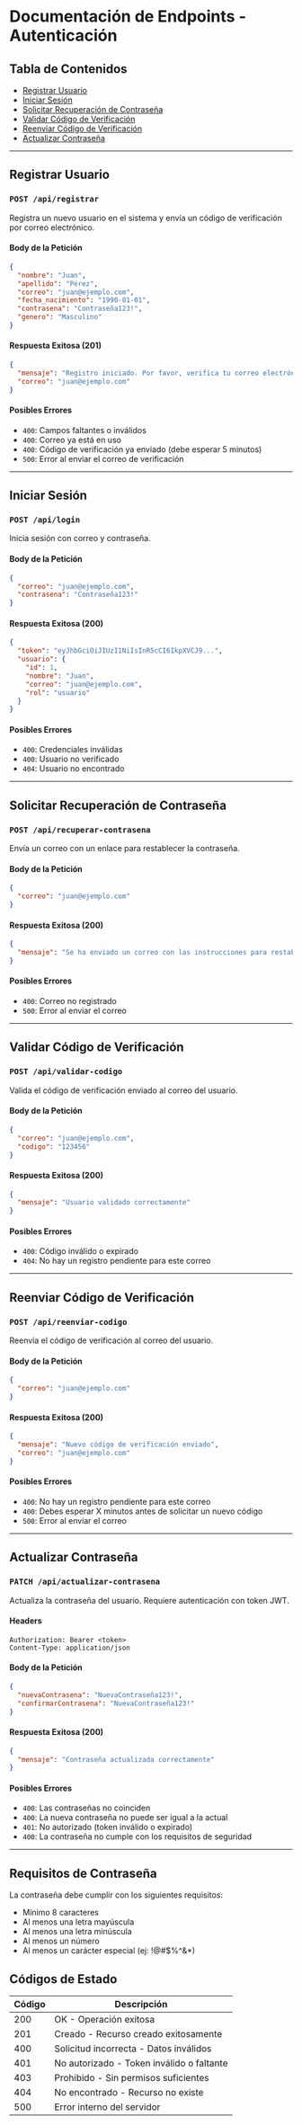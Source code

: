 # Documentación de Endpoints - Autenticación

## Tabla de Contenidos
- [Registrar Usuario](#registrar-usuario)
- [Iniciar Sesión](#iniciar-sesión)
- [Solicitar Recuperación de Contraseña](#solicitar-recuperación-de-contraseña)
- [Validar Código de Verificación](#validar-código-de-verificación)
- [Reenviar Código de Verificación](#reenviar-código-de-verificación)
- [Actualizar Contraseña](#actualizar-contraseña)

---

## Registrar Usuario

### `POST /api/registrar`

Registra un nuevo usuario en el sistema y envía un código de verificación por correo electrónico.

#### Body de la Petición
```json
{
  "nombre": "Juan",
  "apellido": "Pérez",
  "correo": "juan@ejemplo.com",
  "fecha_nacimiento": "1990-01-01",
  "contrasena": "Contraseña123!",
  "genero": "Masculino"
}
```

#### Respuesta Exitosa (201)
```json
{
  "mensaje": "Registro iniciado. Por favor, verifica tu correo electrónico.",
  "correo": "juan@ejemplo.com"
}
```

#### Posibles Errores
- `400`: Campos faltantes o inválidos
- `400`: Correo ya está en uso
- `400`: Código de verificación ya enviado (debe esperar 5 minutos)
- `500`: Error al enviar el correo de verificación

---

## Iniciar Sesión

### `POST /api/login`

Inicia sesión con correo y contraseña.

#### Body de la Petición
```json
{
  "correo": "juan@ejemplo.com",
  "contrasena": "Contraseña123!"
}
```

#### Respuesta Exitosa (200)
```json
{
  "token": "eyJhbGciOiJIUzI1NiIsInR5cCI6IkpXVCJ9...",
  "usuario": {
    "id": 1,
    "nombre": "Juan",
    "correo": "juan@ejemplo.com",
    "rol": "usuario"
  }
}
```

#### Posibles Errores
- `400`: Credenciales inválidas
- `400`: Usuario no verificado
- `404`: Usuario no encontrado

---

## Solicitar Recuperación de Contraseña

### `POST /api/recuperar-contrasena`

Envía un correo con un enlace para restablecer la contraseña.

#### Body de la Petición
```json
{
  "correo": "juan@ejemplo.com"
}
```

#### Respuesta Exitosa (200)
```json
{
  "mensaje": "Se ha enviado un correo con las instrucciones para restablecer tu contraseña"
}
```

#### Posibles Errores
- `400`: Correo no registrado
- `500`: Error al enviar el correo

---

## Validar Código de Verificación

### `POST /api/validar-codigo`

Valida el código de verificación enviado al correo del usuario.

#### Body de la Petición
```json
{
  "correo": "juan@ejemplo.com",
  "codigo": "123456"
}
```

#### Respuesta Exitosa (200)
```json
{
  "mensaje": "Usuario validado correctamente"
}
```

#### Posibles Errores
- `400`: Código inválido o expirado
- `404`: No hay un registro pendiente para este correo

---

## Reenviar Código de Verificación

### `POST /api/reenviar-codigo`

Reenvía el código de verificación al correo del usuario.

#### Body de la Petición
```json
{
  "correo": "juan@ejemplo.com"
}
```

#### Respuesta Exitosa (200)
```json
{
  "mensaje": "Nuevo código de verificación enviado",
  "correo": "juan@ejemplo.com"
}
```

#### Posibles Errores
- `400`: No hay un registro pendiente para este correo
- `400`: Debes esperar X minutos antes de solicitar un nuevo código
- `500`: Error al enviar el correo

---

## Actualizar Contraseña

### `PATCH /api/actualizar-contrasena`

Actualiza la contraseña del usuario. Requiere autenticación con token JWT.

#### Headers
```
Authorization: Bearer <token>
Content-Type: application/json
```

#### Body de la Petición
```json
{
  "nuevaContrasena": "NuevaContraseña123!",
  "confirmarContrasena": "NuevaContraseña123!"
}
```

#### Respuesta Exitosa (200)
```json
{
  "mensaje": "Contraseña actualizada correctamente"
}
```

#### Posibles Errores
- `400`: Las contraseñas no coinciden
- `400`: La nueva contraseña no puede ser igual a la actual
- `401`: No autorizado (token inválido o expirado)
- `400`: La contraseña no cumple con los requisitos de seguridad

---

## Requisitos de Contraseña

La contraseña debe cumplir con los siguientes requisitos:
- Mínimo 8 caracteres
- Al menos una letra mayúscula
- Al menos una letra minúscula
- Al menos un número
- Al menos un carácter especial (ej: !@#$%^&*)

## Códigos de Estado

| Código | Descripción |
|--------|-------------|
| 200 | OK - Operación exitosa |
| 201 | Creado - Recurso creado exitosamente |
| 400 | Solicitud incorrecta - Datos inválidos |
| 401 | No autorizado - Token inválido o faltante |
| 403 | Prohibido - Sin permisos suficientes |
| 404 | No encontrado - Recurso no existe |
| 500 | Error interno del servidor |
